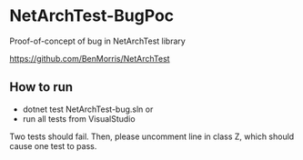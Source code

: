 # NetArchTest-BugPoc
Proof-of-concept of bug in NetArchTest library

https://github.com/BenMorris/NetArchTest

## How to run

- dotnet test NetArchTest-bug.sln
or
- run all tests from VisualStudio

Two tests should fail.
Then, please uncomment line in class Z, which should cause one test to pass.

